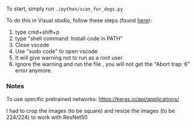 To start, simply run `./python/scan_for_dogs.py`

To do this in Visual studio, follow these steps (found [here](https://stackoverflow.com/questions/52705643/abort-trap-6-when-attempting-opencv-video-capture-on-macos-mojave)):
1. type cmd+shift+p
2. type "shell command: Install code in PATH"
3. Close vscode
4. Use "sudo code" to open vscode
5. It will give warning not to run as a root user
6. Ignore the warning and run the file , you will not get the "Abort trap: 6" error anymore.

### Notes

To use specific pretrained networks: https://keras.io/api/applications/

I had to crop the images (to be square) and resize the images (to be 224/224) to work with ResNet50
